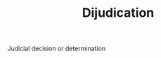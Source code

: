 ---
title: Dijudication
letter: D
permalink: "/definitions/bld-dijudication.html"
body: Judicial decision or determination
published_at: '2018-07-07'
source: Black's Law Dictionary 2nd Ed (1910)
layout: post
---